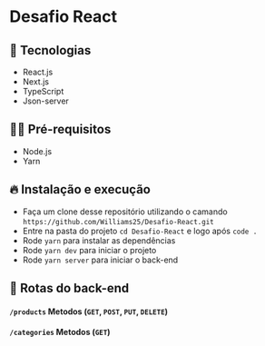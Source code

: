 # Desafio React

## 🚀 Tecnologias

- React.js
- Next.js
- TypeScript
- Json-server

## ✋🏻 Pré-requisitos

- Node.js
- Yarn

## 🔥 Instalação e execução

- Faça um clone desse repositório utilizando o camando `https://github.com/Williams25/Desafio-React.git`
- Entre na pasta do projeto `cd Desafio-React` e logo após `code .`
- Rode `yarn` para instalar as dependências
- Rode `yarn dev` para iniciar o projeto
- Rode `yarn server` para iniciar o back-end

## :rocket: Rotas do back-end

#### `/products` Metodos (`GET`, `POST`, `PUT`, `DELETE`)

#### `/categories` Metodos (`GET`)
